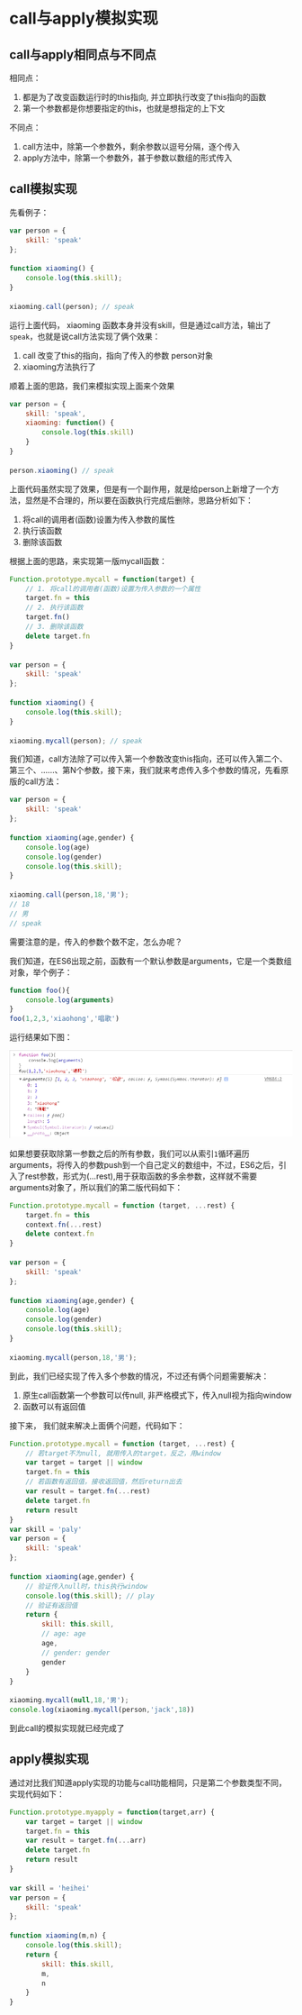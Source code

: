 # call与apply模拟实现

## call与apply相同点与不同点

相同点：

1. 都是为了改变函数运行时的this指向, 并立即执行改变了this指向的函数
2. 第一个参数都是你想要指定的this，也就是想指定的上下文

不同点：

1. call方法中，除第一个参数外，剩余参数以逗号分隔，逐个传入
2. apply方法中，除第一个参数外，甚于参数以数组的形式传入

## call模拟实现

先看例子：

```js
var person = {
    skill: 'speak'
};

function xiaoming() {
    console.log(this.skill);
}

xiaoming.call(person); // speak
```

运行上面代码， xiaoming 函数本身并没有skill，但是通过call方法，输出了`speak`，也就是说call方法实现了俩个效果：

1. call 改变了this的指向，指向了传入的参数 person对象
2. xiaoming方法执行了

顺着上面的思路，我们来模拟实现上面来个效果

```js
var person = {
    skill: 'speak',
    xiaoming: function() {
        console.log(this.skill)
    }
}

person.xiaoming() // speak
```

上面代码虽然实现了效果，但是有一个副作用，就是给person上新增了一个方法，显然是不合理的，所以要在函数执行完成后删除，思路分析如下：

1. 将call的调用者(函数)设置为传入参数的属性
2. 执行该函数
3. 删除该函数

根据上面的思路，来实现第一版mycall函数：

```js
Function.prototype.mycall = function(target) {
	// 1. 将call的调用者(函数)设置为传入参数的一个属性
	target.fn = this
    // 2. 执行该函数
    target.fn()
    // 3. 删除该函数
    delete target.fn
}

var person = {
    skill: 'speak'
};

function xiaoming() {
    console.log(this.skill);
}

xiaoming.mycall(person); // speak
```

我们知道，call方法除了可以传入第一个参数改变this指向，还可以传入第二个、第三个、......、第N个参数，接下来，我们就来考虑传入多个参数的情况，先看原版的call方法：

```js
var person = {
    skill: 'speak'
};

function xiaoming(age,gender) {
    console.log(age)
    console.log(gender)
    console.log(this.skill);
}

xiaoming.call(person,18,'男'); 
// 18
// 男
// speak
```

需要注意的是，传入的参数个数不定，怎么办呢？

我们知道，在ES6出现之前，函数有一个默认参数是arguments，它是一个类数组对象，举个例子：

```js
function foo(){
	console.log(arguments)
}
foo(1,2,3,'xiaohong','唱歌')
```

运行结果如下图：

![](.\assets\Snipaste_2019-07-12_11-29-03.png)

如果想要获取除第一参数之后的所有参数，我们可以从索引`1`循环遍历arguments，将传入的参数push到一个自己定义的数组中，不过，ES6之后，引入了rest参数，形式为(...rest),用于获取函数的多余参数，这样就不需要arguments对象了，所以我们的第二版代码如下：

```js
Function.prototype.mycall = function (target, ...rest) {
    target.fn = this
    context.fn(...rest)
    delete context.fn
}

var person = {
    skill: 'speak'
};

function xiaoming(age,gender) {
    console.log(age)
    console.log(gender)
    console.log(this.skill);
}

xiaoming.mycall(person,18,'男'); 
```

到此，我们已经实现了传入多个参数的情况，不过还有俩个问题需要解决：

1. 原生call函数第一个参数可以传null, 非严格模式下，传入null视为指向window
2. 函数可以有返回值

接下来， 我们就来解决上面俩个问题，代码如下：

```js
Function.prototype.mycall = function (target, ...rest) {
    // 若target不为null, 就用传入的target，反之，用window
    var target = target || window 
    target.fn = this
    // 若函数有返回值，接收返回值，然后return出去
    var result = target.fn(...rest)
    delete target.fn
    return result
}
var skill = 'paly'
var person = {
    skill: 'speak'
};

function xiaoming(age,gender) {
    // 验证传入null时，this执行window
    console.log(this.skill); // play
    // 验证有返回值
    return {
        skill: this.skill,
        // age: age
        age,
        // gender: gender
        gender
    }
}

xiaoming.mycall(null,18,'男'); 
console.log(xiaoming.mycall(person,'jack',18))
```

到此call的模拟实现就已经完成了

## apply模拟实现

通过对比我们知道apply实现的功能与call功能相同，只是第二个参数类型不同，实现代码如下：

```js
Function.prototype.myapply = function(target,arr) {
	var target = target || window
	target.fn = this
	var result = target.fn(...arr)
	delete target.fn
	return result
}

var skill = 'heihei'
var person = {
    skill: 'speak'
};

function xiaoming(m,n) {
    console.log(this.skill);
	return {
		skill: this.skill,
		m,
		n
	}
}
```